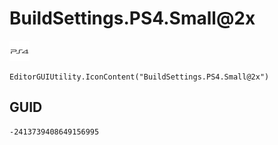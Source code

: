 # BuildSettings.PS4.Small@2x
![](/img/BuildSettings.PS4.Small@2x.png)

``` CSharp
EditorGUIUtility.IconContent("BuildSettings.PS4.Small@2x")
```
## GUID
```
-2413739408649156995
```

